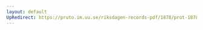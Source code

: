 ```yaml
---
layout: default
UpRedirect: https://pruto.im.uu.se/riksdagen-records-pdf/1878/prot-1878--fk--005/prot-1878--fk--005_004.pdf
---
```

